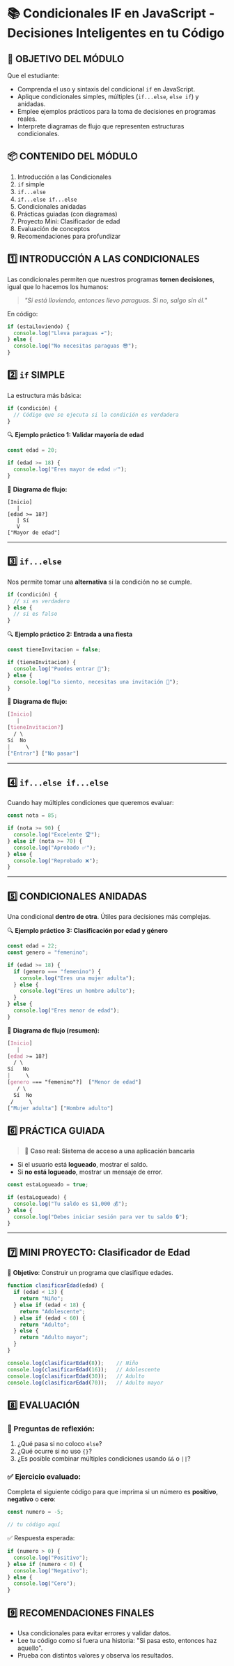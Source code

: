 # 📚 **Condicionales IF en JavaScript - Decisiones Inteligentes en tu Código**

## 🎯 OBJETIVO DEL MÓDULO

Que el estudiante:

- Comprenda el uso y sintaxis del condicional `if` en JavaScript.
- Aplique condicionales simples, múltiples (`if...else`, `else if`) y anidadas.
- Emplee ejemplos prácticos para la toma de decisiones en programas reales.
- Interprete diagramas de flujo que representen estructuras condicionales.

## 📦 CONTENIDO DEL MÓDULO

1. Introducción a las Condicionales
2. `if` simple
3. `if...else`
4. `if...else if...else`
5. Condicionales anidadas
6. Prácticas guiadas (con diagramas)
7. Proyecto Mini: Clasificador de edad
8. Evaluación de conceptos
9. Recomendaciones para profundizar

## 1️⃣ INTRODUCCIÓN A LAS CONDICIONALES

Las condicionales permiten que nuestros programas **tomen decisiones**, igual que lo hacemos los humanos:

> *"Si está lloviendo, entonces llevo paraguas. Si no, salgo sin él."*

En código:

```javascript
if (estaLloviendo) {
  console.log("Lleva paraguas ☔");
} else {
  console.log("No necesitas paraguas 😎");
}
```

## 2️⃣ `if` SIMPLE

La estructura más básica:

```javascript
if (condición) {
  // Código que se ejecuta si la condición es verdadera
}
```

🔍 **Ejemplo práctico 1: Validar mayoría de edad**

```javascript
const edad = 20;

if (edad >= 18) {
  console.log("Eres mayor de edad ✅");
}
```

🧠 **Diagrama de flujo:**

```
[Inicio]
   |
[edad >= 18?]
   | Sí
   V
["Mayor de edad"]
```

------

## 3️⃣ `if...else`

Nos permite tomar una **alternativa** si la condición no se cumple.

```javascript
if (condición) {
  // si es verdadero
} else {
  // si es falso
}
```

🔍 **Ejemplo práctico 2: Entrada a una fiesta**

```javascript
const tieneInvitacion = false;

if (tieneInvitacion) {
  console.log("Puedes entrar 🎉");
} else {
  console.log("Lo siento, necesitas una invitación 🚫");
}
```

🧠 **Diagrama de flujo:**

```css
[Inicio]
   |
[tieneInvitacion?]
  / \
Sí  No
|     \
["Entrar"] ["No pasar"]
```

------

## 4️⃣ `if...else if...else`

Cuando hay múltiples condiciones que queremos evaluar:

```javascript
const nota = 85;

if (nota >= 90) {
  console.log("Excelente 🏆");
} else if (nota >= 70) {
  console.log("Aprobado ✅");
} else {
  console.log("Reprobado ❌");
}
```

------

## 5️⃣ CONDICIONALES ANIDADAS

Una condicional **dentro de otra**. Útiles para decisiones más complejas.

🔍 **Ejemplo práctico 3: Clasificación por edad y género**

```javascript
const edad = 22;
const genero = "femenino";

if (edad >= 18) {
  if (genero === "femenino") {
    console.log("Eres una mujer adulta");
  } else {
    console.log("Eres un hombre adulto");
  }
} else {
  console.log("Eres menor de edad");
}
```

🧠 **Diagrama de flujo (resumen):**

```css
[Inicio]
   |
[edad >= 18?]
  / \
Sí   No
|     \
[genero === "femenino"?]  ["Menor de edad"]
   / \
  Sí  No
 /     \
["Mujer adulta"] ["Hombre adulto"]
```

## 6️⃣ PRÁCTICA GUIADA

> 🔧 **Caso real: Sistema de acceso a una aplicación bancaria**

- Si el usuario está **logueado**, mostrar el saldo.
- Si **no está logueado**, mostrar un mensaje de error.

```javascript
const estaLogueado = true;

if (estaLogueado) {
  console.log("Tu saldo es $1,000 💰");
} else {
  console.log("Debes iniciar sesión para ver tu saldo 🔒");
}
```

------

## 7️⃣ MINI PROYECTO: Clasificador de Edad

🎯 **Objetivo**: Construir un programa que clasifique edades.

```javascript
function clasificarEdad(edad) {
  if (edad < 13) {
    return "Niño";
  } else if (edad < 18) {
    return "Adolescente";
  } else if (edad < 60) {
    return "Adulto";
  } else {
    return "Adulto mayor";
  }
}

console.log(clasificarEdad(8));    // Niño
console.log(clasificarEdad(16));   // Adolescente
console.log(clasificarEdad(30));   // Adulto
console.log(clasificarEdad(70));   // Adulto mayor
```

## 8️⃣ EVALUACIÓN

### 📝 Preguntas de reflexión:

1. ¿Qué pasa si no coloco `else`?
2. ¿Qué ocurre si no uso `{}`?
3. ¿Es posible combinar múltiples condiciones usando `&&` o `||`?

### ✅ Ejercicio evaluado:

Completa el siguiente código para que imprima si un número es **positivo**, **negativo** o **cero**:

```javascript
const numero = -5;

// tu código aquí
```

✅ Respuesta esperada:

```javascript
if (numero > 0) {
  console.log("Positivo");
} else if (numero < 0) {
  console.log("Negativo");
} else {
  console.log("Cero");
}
```

## 9️⃣ RECOMENDACIONES FINALES

- Usa condicionales para evitar errores y validar datos.
- Lee tu código como si fuera una historia: "Si pasa esto, entonces haz aquello".
- Prueba con distintos valores y observa los resultados.